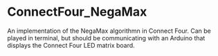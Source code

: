 # ConnectFour_NegaMax

An implementation of the NegaMax algorithmn in Connect Four. Can be played in terminal, but should be communicating with an Arduino that displays the Connect Four LED matrix board.
